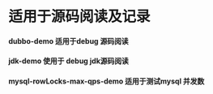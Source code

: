 # 适用于源码阅读及记录

#### dubbo-demo 适用于debug 源码阅读
#### jdk-demo 使用于 debug jdk源码阅读
#### mysql-rowLocks-max-qps-demo 适用于测试mysql 并发数